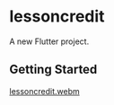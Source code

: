 # lessoncredit

A new Flutter project.

## Getting Started


[lessoncredit.webm](https://github.com/oykuyildirim/lessoncredit/assets/37236494/33ed2c27-ceae-493e-a757-ad3c96dcd2c9)
